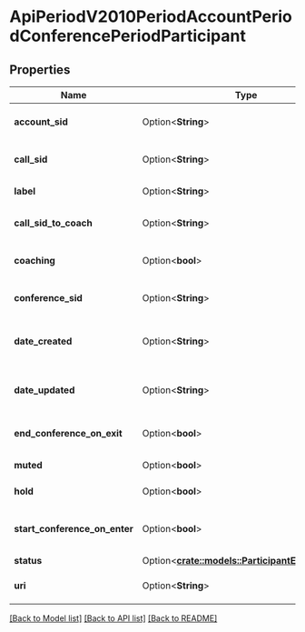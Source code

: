 # ApiPeriodV2010PeriodAccountPeriodConferencePeriodParticipant

## Properties

Name | Type | Description | Notes
------------ | ------------- | ------------- | -------------
**account_sid** | Option<**String**> | The SID of the Account that created the resource | [optional]
**call_sid** | Option<**String**> | The SID of the Call the resource is associated with | [optional]
**label** | Option<**String**> | The label of this participant | [optional]
**call_sid_to_coach** | Option<**String**> | The SID of the participant who is being `coached` | [optional]
**coaching** | Option<**bool**> | Indicates if the participant changed to coach | [optional]
**conference_sid** | Option<**String**> | The SID of the conference the participant is in | [optional]
**date_created** | Option<**String**> | The RFC 2822 date and time in GMT that the resource was created | [optional]
**date_updated** | Option<**String**> | The RFC 2822 date and time in GMT that the resource was last updated | [optional]
**end_conference_on_exit** | Option<**bool**> | Whether the conference ends when the participant leaves | [optional]
**muted** | Option<**bool**> | Whether the participant is muted | [optional]
**hold** | Option<**bool**> | Whether the participant is on hold | [optional]
**start_conference_on_enter** | Option<**bool**> | Whether the conference starts when the participant joins the conference | [optional]
**status** | Option<[**crate::models::ParticipantEnumStatus**](participant_enum_status.md)> |  | [optional]
**uri** | Option<**String**> | The URI of the resource, relative to `https://api.twilio.com` | [optional]

[[Back to Model list]](../README.md#documentation-for-models) [[Back to API list]](../README.md#documentation-for-api-endpoints) [[Back to README]](../README.md)


